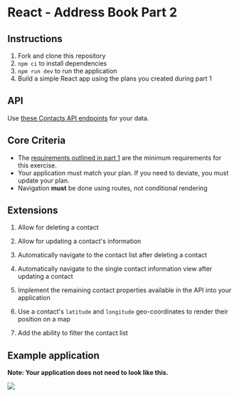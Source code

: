 # React - Address Book Part 2

## Instructions

1. Fork and clone this repository
2. `npm ci` to install dependencies
3. `npm run dev` to run the application
4. Build a simple React app using the plans you created during part 1

## API

Use [these Contacts API endpoints](https://boolean-uk-api-server.fly.dev/api-docs/#/contact) for your data.

## Core Criteria

- The [requirements outlined in part 1](https://github.com/boolean-uk/react-address-book-part-1/tree/main#requirements) are the minimum requirements for this exercise.
- Your application must match your plan. If you need to deviate, you must update your plan.
- Navigation **must** be done using routes, not conditional rendering

## Extensions

1. Allow for deleting a contact

2. Allow for updating a contact's information

3. Automatically navigate to the contact list after deleting a contact

4. Automatically navigate to the single contact information view after updating a contact

5. Implement the remaining contact properties available in the API into your application

6. Use a contact's `latitude` and `longitude` geo-coordinates to render their position on a map

7. Add the ability to filter the contact list

## Example application

**Note: Your application does not need to look like this.**

![](./_assets/address-book.gif)
